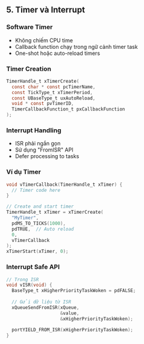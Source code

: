 ## 5. Timer và Interrupt

### Software Timer
- Không chiếm CPU time
- Callback function chạy trong ngữ cảnh timer task
- One-shot hoặc auto-reload timers

### Timer Creation
```c
TimerHandle_t xTimerCreate(
  const char * const pcTimerName,
  const TickType_t xTimerPeriod,
  const UBaseType_t uxAutoReload,
  void * const pvTimerID,
  TimerCallbackFunction_t pxCallbackFunction
);
```

### Interrupt Handling
- ISR phải ngắn gọn
- Sử dụng "FromISR" API
- Defer processing to tasks

### Ví dụ Timer
```c
void vTimerCallback(TimerHandle_t xTimer) {
  // Timer code here
}

// Create and start timer
TimerHandle_t xTimer = xTimerCreate(
  "MyTimer",
  pdMS_TO_TICKS(1000),
  pdTRUE,  // Auto reload
  0,
  vTimerCallback
);
xTimerStart(xTimer, 0);
```

### Interrupt Safe API
```c
// Trong ISR
void vISR(void) {
  BaseType_t xHigherPriorityTaskWoken = pdFALSE;
  
  // Gửi dữ liệu từ ISR
  xQueueSendFromISR(xQueue,
                    &value,
                    &xHigherPriorityTaskWoken);
                    
  portYIELD_FROM_ISR(xHigherPriorityTaskWoken);
}